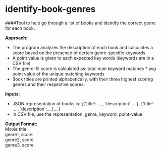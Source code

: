 # identify-book-genres
####Tool to help go through a list of books and identify the correct genre for each book. 

**Approach:**
* The program analyzes the description of each book and calculates a score based on the presence of certain genre-specific keywords.
* A point value is given to each expected key words (keywords are in a CSV file)
* The genre-fit score is calculated as: total num keyword matches * avg point value of the unique matching keywords
* Book titles are printed alphabetically, with their three highest scoring genres and their respective scores.

**Inputs:**
* JSON representation of books is: [{'title': ...., 'description':....}, {'title': ...., 'description':....},...]
* In CSV file, use the representation: genre, keyword, point-value

**Output Format:**  
Movie title  
genre1, score  
genre2, score  
genre3, score  
